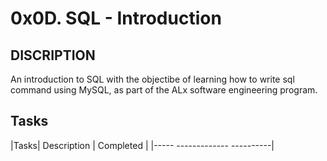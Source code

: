 # 0x0D. SQL - Introduction

## DISCRIPTION
An introduction to SQL with the objectibe of learning how to write sql command using MySQL, as part of the ALx software engineering program.

## Tasks
|Tasks| Description | Completed |
|----- -------------  ----------|
